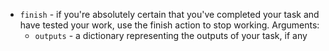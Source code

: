 * `finish` - if you're absolutely certain that you've completed your task and have tested your work, use the finish action to stop working. Arguments:
  * `outputs` - a dictionary representing the outputs of your task, if any
